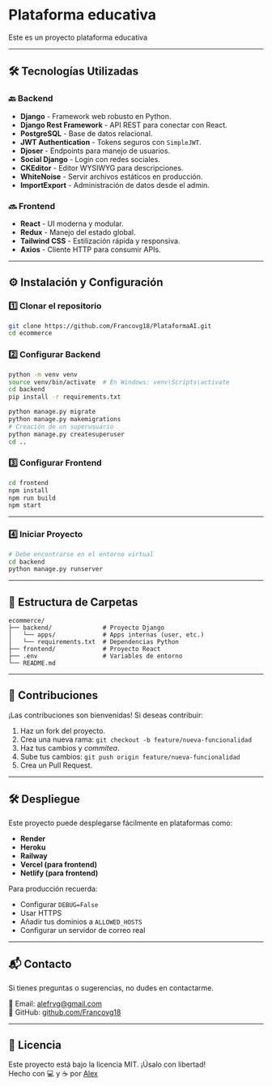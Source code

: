 
#  Plataforma educativa

Este es un proyecto plataforma educativa

---

## 🛠️ Tecnologías Utilizadas

### 🔙 Backend

- **Django** - Framework web robusto en Python.
- **Django Rest Framework** - API REST para conectar con React.
- **PostgreSQL** - Base de datos relacional.
- **JWT Authentication** - Tokens seguros con `SimpleJWT`.
- **Djoser** - Endpoints para manejo de usuarios.
- **Social Django** - Login con redes sociales.
- **CKEditor** - Editor WYSIWYG para descripciones.
- **WhiteNoise** - Servir archivos estáticos en producción.
- **ImportExport** - Administración de datos desde el admin.

### 🔜 Frontend

- **React** - UI moderna y modular.
- **Redux** - Manejo del estado global.
- **Tailwind CSS** - Estilización rápida y responsiva.
- **Axios** - Cliente HTTP para consumir APIs.

---

## ⚙️ Instalación y Configuración

### 1️⃣ Clonar el repositorio

```bash
git clone https://github.com/Francovg18/PlataformaAI.git
cd ecommerce
```

### 2️⃣ Configurar Backend

```bash
python -m venv venv
source venv/bin/activate  # En Windows: venv\Scripts\activate
cd backend
pip install -r requirements.txt

python manage.py migrate
python manage.py makemigrations
# Creación de un superusuario
python manage.py createsuperuser
cd ..
```

### 3️⃣ Configurar Frontend

```bash
cd frontend
npm install
npm run build
npm start
```

---

### 4️⃣ Iniciar Proyecto

```bash
# Debe encontrarse en el entorno virtual
cd backend
python manage.py runserver
```

---

## 📁 Estructura de Carpetas

```
ecommerce/
├── backend/              # Proyecto Django
│   └── apps/             # Apps internas (user, etc.)
│   └── requirements.txt  # Dependencias Python
├── frontend/             # Proyecto React
├── .env                  # Variables de entorno
└── README.md
```

---

## 🧠 Contribuciones

¡Las contribuciones son bienvenidas! Si deseas contribuir:

1. Haz un fork del proyecto.
2. Crea una nueva rama: `git checkout -b feature/nueva-funcionalidad`
3. Haz tus cambios y *commitea*.
4. Sube tus cambios: `git push origin feature/nueva-funcionalidad`
5. Crea un Pull Request.

---

## 🛠️ Despliegue

Este proyecto puede desplegarse fácilmente en plataformas como:

- **Render**
- **Heroku**
- **Railway**
- **Vercel (para frontend)**
- **Netlify (para frontend)**

Para producción recuerda:

- Configurar `DEBUG=False`
- Usar HTTPS
- Añadir tus dominios a `ALLOWED_HOSTS`
- Configurar un servidor de correo real

---

## 📬 Contacto

Si tienes preguntas o sugerencias, no dudes en contactarme.

📧 Email: [alefrvg@gmail.com](mailto:alefrvg@gmail.com)  
🐙 GitHub: [github.com/Francovg18](https://github.com/Francovg18)  

---

## 📝 Licencia

Este proyecto está bajo la licencia MIT. ¡Úsalo con libertad!  
Hecho con 💻 y ☕ por [Alex](https://github.com/Francovg18)